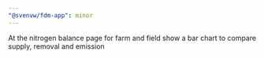 ```yaml
---
"@svenvw/fdm-app": minor
---
```


At the nitrogen balance page for farm and field show a bar chart to compare supply, removal and emission
